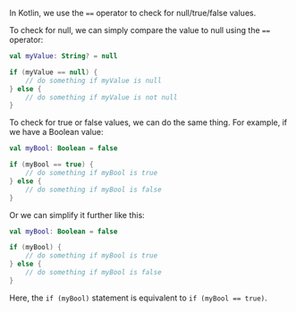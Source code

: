 In Kotlin, we use the `==` operator to check for null/true/false values.

To check for null, we can simply compare the value to null using the `==` operator:

```kotlin
val myValue: String? = null

if (myValue == null) {
    // do something if myValue is null
} else {
    // do something if myValue is not null
}
```

To check for true or false values, we can do the same thing. For example, if we have a Boolean value:

```kotlin
val myBool: Boolean = false

if (myBool == true) {
    // do something if myBool is true
} else {
    // do something if myBool is false
}
```

Or we can simplify it further like this:

```kotlin
val myBool: Boolean = false

if (myBool) {
    // do something if myBool is true
} else {
    // do something if myBool is false
}
```

Here, the `if (myBool)` statement is equivalent to `if (myBool == true)`.